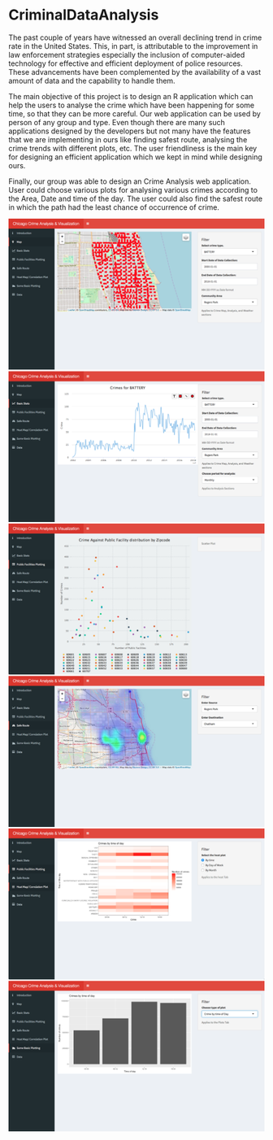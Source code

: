 # CriminalDataAnalysis

The past couple of years have witnessed an overall declining trend in crime rate in the United States. This, in part, is attributable to the improvement in law enforcement strategies especially the inclusion of computer-aided technology for effective and efficient deployment of police resources. These advancements have been complemented by the availability of a vast amount of data and the capability to handle them.

The main objective of this project is to design an R application which can help the users to analyse the crime which have been happening for some time, so that they can be more careful. Our web application can be used by person of any group and type. Even though there are many such applications designed by the developers but not many have the features that we are implementing in ours like finding safest route, analysing the crime trends with different plots, etc. The user friendliness is the main key for designing an efficient application which we kept in mind while designing ours.

Finally, our group was able to design an Crime Analysis web application. User could choose various plots for analysing various crimes according to the Area, Date and time of the day. The user could also find the safest route in which the path had the least chance of occurrence of crime.


![screenshot](https://github.com/abhishekmangla59/CriminalDataAnalysis/blob/master/docs/img1.png)
![screenshot](https://github.com/abhishekmangla59/CriminalDataAnalysis/blob/master/docs/img2.png)
![screenshot](https://github.com/abhishekmangla59/CriminalDataAnalysis/blob/master/docs/img3.png)
![screenshot](https://github.com/abhishekmangla59/CriminalDataAnalysis/blob/master/docs/img4.png)
![screenshot](https://github.com/abhishekmangla59/CriminalDataAnalysis/blob/master/docs/img5.png)
![screenshot](https://github.com/abhishekmangla59/CriminalDataAnalysis/blob/master/docs/img6.png)
